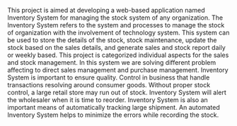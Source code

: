 This project is aimed at developing a web-based application named Inventory System for managing the stock system of any organization. The Inventory System refers to the system and processes to manage the stock of organization with the involvement of technology system. This system can be used to store the details of the stock, stock maintenance, update the stock based on the sales details, and generate sales and stock report daily or weekly based. This project is categorized individual aspects for the sales and stock management. In this system we are solving different problem affecting to direct sales management and purchase management. Inventory System is important to ensure quality. Control in business that handle transactions resolving around consumer goods. Without proper stock control, a large retail store may run out of stock. Inventory System will alert the wholesaler when it is time to reorder. Inventory System is also an important means of automatically tracking large shipment. An automated Inventory System helps to minimize the errors while recording the stock.
